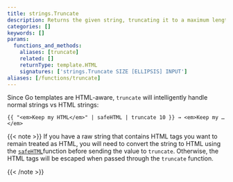 ```yaml
---
title: strings.Truncate
description: Returns the given string, truncating it to a maximum length without cutting words or leaving unclosed HTML tags.
categories: []
keywords: []
params:
  functions_and_methods:
    aliases: [truncate]
    related: []
    returnType: template.HTML
    signatures: ['strings.Truncate SIZE [ELLIPSIS] INPUT']
aliases: [/functions/truncate]
---
```


Since Go templates are HTML-aware, `truncate` will intelligently handle normal strings vs HTML strings:

```go-html-template
{{ "<em>Keep my HTML</em>" | safeHTML | truncate 10 }} → <em>Keep my …</em>
```

{{< note >}}
If you have a raw string that contains HTML tags you want to remain treated as HTML, you will need to convert the string to HTML using the [`safeHTML`]function before sending the value to `truncate`. Otherwise, the HTML tags will be escaped when passed through the `truncate` function.

[`safeHTML`]: /functions/safe/html/
{{< /note >}}

